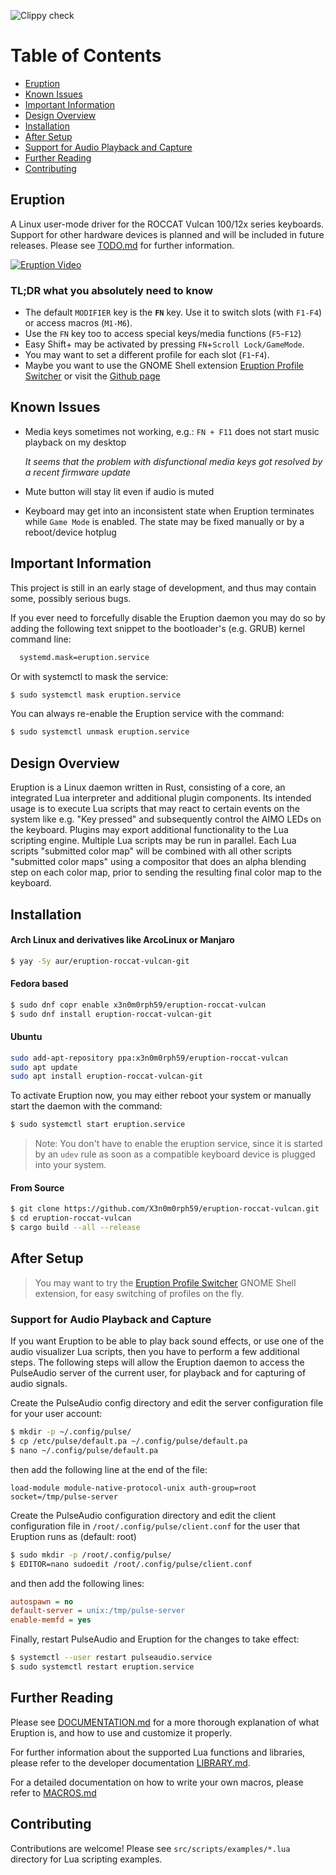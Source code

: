 ![Clippy check](https://github.com/X3n0m0rph59/eruption-roccat-vulcan/workflows/Clippy%20check/badge.svg)

# Table of Contents

- <a href="#eruption">Eruption</a>
- <a href="#issues">Known Issues</a>
- <a href="#important">Important Information</a>
- <a href="#overview">Design Overview</a>
- <a href="#installation">Installation</a>
- <a href="#after_setup">After Setup</a>
- <a href="#audio">Support for Audio Playback and Capture </a>
- <a href="#info">Further Reading</a>
- <a href="#contributing">Contributing</a>

## Eruption <a name="eruption"></a>

A Linux user-mode driver for the ROCCAT Vulcan 100/12x series keyboards.
Support for other hardware devices is planned and will be included in future releases.
Please see [TODO.md](./TODO.md) for further information.

[![Eruption Video](https://img.youtube.com/vi/ig_71zg14nQ/0.jpg)](https://www.youtube.com/watch?v=ig_71zg14nQ)

### __TL;DR__ what you absolutely need to know

- The default `MODIFIER` key is the **`FN`** key. Use it to switch slots (with `F1-F4`) or access macros (`M1-M6`).
- Use the `FN` key too to access special keys/media functions (`F5`-`F12`)
- Easy Shift+ may be activated by pressing `FN`+`Scroll Lock/GameMode`.
- You may want to set a different profile for each slot (`F1`-`F4`).
- Maybe you want to use the GNOME Shell extension [Eruption Profile Switcher](https://extensions.gnome.org/extension/2621/eruption-profile-switcher/)
or visit the [Github page](https://github.com/X3n0m0rph59/eruption-profile-switcher)

## Known Issues <a name="issues"></a>

- Media keys sometimes not working, e.g.: `FN + F11` does not start music playback on my desktop

  *It seems that the problem with disfunctional media keys got resolved by a recent firmware update*

- Mute button will stay lit even if audio is muted

- Keyboard may get into an inconsistent state when Eruption terminates while `Game Mode` is enabled. The state may be fixed manually or by a reboot/device hotplug


## Important Information <a name="important"></a>

This project is still in an early stage of development, and thus may contain
some, possibly serious bugs.

If you ever need to forcefully disable the Eruption daemon you may do so by adding
the following text snippet to the bootloader's (e.g. GRUB) kernel command line:

```sh
  systemd.mask=eruption.service
```
Or with systemctl to mask the service:
```sh
$ sudo systemctl mask eruption.service
```
You can always re-enable the Eruption service with the command:
```sh
$ sudo systemctl unmask eruption.service
```

## Design Overview <a name="overview"></a>

Eruption is a Linux daemon written in Rust, consisting of a core, an integrated
Lua interpreter and additional plugin components. Its intended usage is to
execute Lua scripts that may react to certain events on the system like e.g.
"Key pressed" and subsequently control the AIMO LEDs on the keyboard. Plugins
may export additional functionality to the Lua scripting engine.
Multiple Lua scripts may be run in parallel. Each Lua scripts "submitted color
map" will be combined with all other scripts "submitted color maps" using a
compositor that does an alpha blending step on each color map,
prior to sending the resulting final color map to the keyboard.

## Installation <a name="installation"></a>

#### Arch Linux and derivatives like ArcoLinux or Manjaro

```sh
$ yay -Sy aur/eruption-roccat-vulcan-git
```

#### Fedora based

```sh
$ sudo dnf copr enable x3n0m0rph59/eruption-roccat-vulcan
$ sudo dnf install eruption-roccat-vulcan-git
```

#### Ubuntu

```sh
sudo add-apt-repository ppa:x3n0m0rph59/eruption-roccat-vulcan
sudo apt update
sudo apt install eruption-roccat-vulcan-git
```

To activate Eruption now, you may either reboot your system or manually start
the daemon with the command:

```sh
$ sudo systemctl start eruption.service
```

> Note: You don't have to enable the eruption service, since it is started by an
`udev` rule as soon as a compatible keyboard device is plugged into your system.

#### From Source

```sh
$ git clone https://github.com/X3n0m0rph59/eruption-roccat-vulcan.git
$ cd eruption-roccat-vulcan
$ cargo build --all --release
```

## After Setup <a name="after_setup"></a>

> You may want to try the
[Eruption Profile Switcher](https://extensions.gnome.org/extension/2621/eruption-profile-switcher/)
GNOME Shell extension, for easy switching of profiles on the fly.


### Support for Audio Playback and Capture <a name="audio"></a>

If you want Eruption to be able to play back sound effects, or use one of the
audio visualizer Lua scripts, then you have to perform a few additional steps.
The following steps will allow the Eruption daemon to access the PulseAudio
server of the current user, for playback and for capturing of audio signals.

Create the PulseAudio config directory and edit the server configuration file
for your user account:

```sh
$ mkdir -p ~/.config/pulse/
$ cp /etc/pulse/default.pa ~/.config/pulse/default.pa
$ nano ~/.config/pulse/default.pa
```

then add the following line at the end of the file:

```
load-module module-native-protocol-unix auth-group=root socket=/tmp/pulse-server
```

Create the PulseAudio configuration directory and edit the client configuration
file in `/root/.config/pulse/client.conf` for the user that Eruption runs as
(default: root)

```sh
$ sudo mkdir -p /root/.config/pulse/
$ EDITOR=nano sudoedit /root/.config/pulse/client.conf
```

and then add the following lines:

```ini
autospawn = no
default-server = unix:/tmp/pulse-server
enable-memfd = yes
```

Finally, restart PulseAudio and Eruption for the changes to take effect:

```sh
$ systemctl --user restart pulseaudio.service
$ sudo systemctl restart eruption.service
```

## Further Reading <a name="info"></a>

Please see [DOCUMENTATION.md](./DOCUMENTATION.md) for a more thorough explanation of what Eruption is, and how to use and customize it properly.

For further information about the supported Lua functions and libraries, please refer to the developer documentation [LIBRARY.md](./LIBRARY.md).

For a detailed documentation on how to write your own macros, please refer to [MACROS.md](./MACROS.md)

## Contributing <a name="contributing"></a>

Contributions are welcome!
Please see `src/scripts/examples/*.lua` directory for Lua scripting examples.
